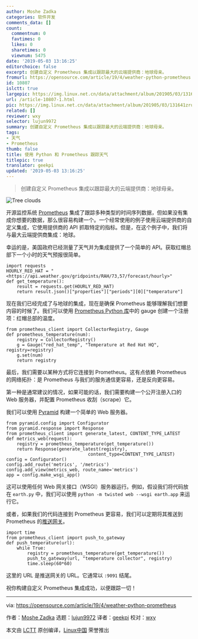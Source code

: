 ```yaml
---
author: Moshe Zadka
categories: 软件开发
comments_data: []
count:
  commentnum: 0
  favtimes: 0
  likes: 0
  sharetimes: 0
  viewnum: 5475
date: '2019-05-03 13:16:25'
editorchoice: false
excerpt: 创建自定义 Prometheus 集成以跟踪最大的云端提供商：地球母亲。
fromurl: https://opensource.com/article/19/4/weather-python-prometheus
id: 10807
islctt: true
largepic: https://img.linux.net.cn/data/attachment/album/201905/03/131641zrunsntko3onnzlp.png
url: /article-10807-1.html
pic: https://img.linux.net.cn/data/attachment/album/201905/03/131641zrunsntko3onnzlp.png.thumb.jpg
related: []
reviewer: wxy
selector: lujun9972
summary: 创建自定义 Prometheus 集成以跟踪最大的云端提供商：地球母亲。
tags:
- 天气
- Prometheus
thumb: false
title: 使用 Python 和 Prometheus 跟踪天气
titlepic: true
translator: geekpi
updated: '2019-05-03 13:16:25'
---
```



> 
> 创建自定义 Prometheus 集成以跟踪最大的云端提供商：地球母亲。
> 
> 
> 


![Tree clouds](/data/attachment/album/201905/03/131641zrunsntko3onnzlp.png "Tree clouds")


开源监控系统 [Prometheus](https://prometheus.io/) 集成了跟踪多种类型的时间序列数据，但如果没有集成你想要的数据，那么很容易构建一个。一个经常使用的例子使用云端提供商的自定义集成，它使用提供商的 API 抓取特定的指标。但是，在这个例子中，我们将与最大云端提供商集成：地球。


幸运的是，美国政府已经测量了天气并为集成提供了一个简单的 API。获取红帽总部下一个小时的天气预报很简单。



```
import requests
HOURLY_RED_HAT = "<https://api.weather.gov/gridpoints/RAH/73,57/forecast/hourly>"
def get_temperature():
    result = requests.get(HOURLY_RED_HAT)
    return result.json()["properties"]["periods"][0]["temperature"]
```

现在我们已经完成了与地球的集成，现在是确保 Prometheus 能够理解我们想要内容的时候了。我们可以使用 [Prometheus Python 库](https://github.com/prometheus/client_python)中的 gauge 创建一个注册项：红帽总部的温度。



```
from prometheus_client import CollectorRegistry, Gauge
def prometheus_temperature(num):
    registry = CollectorRegistry()
    g = Gauge("red_hat_temp", "Temperature at Red Hat HQ", registry=registry)
    g.set(num)
    return registry
```

最后，我们需要以某种方式将它连接到 Prometheus。这有点依赖 Prometheus 的网络拓扑：是 Prometheus 与我们的服务通信更容易，还是反向更容易。


第一种是通常建议的情况，如果可能的话，我们需要构建一个公开注册入口的 Web 服务器，并配置 Prometheus 收刮（scrape）它。


我们可以使用 [Pyramid](https://trypyramid.com/) 构建一个简单的 Web 服务器。



```
from pyramid.config import Configurator
from pyramid.response import Response
from prometheus_client import generate_latest, CONTENT_TYPE_LATEST
def metrics_web(request):
    registry = prometheus_temperature(get_temperature())
    return Response(generate_latest(registry),
                               content_type=CONTENT_TYPE_LATEST)
config = Configurator()
config.add_route('metrics', '/metrics')
config.add_view(metrics_web, route_name='metrics')
app = config.make_wsgi_app()
```

这可以使用任何 Web 网关接口（WSGI）服务器运行。例如，假设我们将代码放在 `earth.py` 中，我们可以使用 `python -m twisted web --wsgi earth.app` 来运行它。


或者，如果我们的代码连接到 Prometheus 更容易，我们可以定期将其推送到 Prometheus 的[推送网关](https://github.com/prometheus/pushgateway)。



```
import time
from prometheus_client import push_to_gateway
def push_temperature(url):
    while True:
        registry = prometheus_temperature(get_temperature())
        push_to_gateway(url, "temperature collector", registry)
        time.sleep(60*60)
```

这里的 URL 是推送网关的 URL。它通常以 `:9091` 结尾。


祝你构建自定义 Prometheus 集成成功，以便跟踪一切！




---


via: <https://opensource.com/article/19/4/weather-python-prometheus>


作者：[Moshe Zadka](https://opensource.com/users/moshez) 选题：[lujun9972](https://github.com/lujun9972) 译者：[geekpi](https://github.com/geekpi) 校对：[wxy](https://github.com/wxy)


本文由 [LCTT](https://github.com/LCTT/TranslateProject) 原创编译，[Linux中国](https://linux.cn/) 荣誉推出